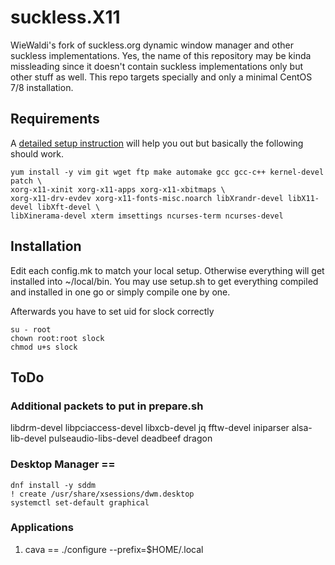 # suckless.X11
WieWaldi's fork of suckless.org dynamic window manager and other suckless implementations.
Yes, the name of this repository may be kinda missleading since it doesn't contain
suckless implementations only but other stuff as well.
This repo targets specially and only a minimal CentOS 7/8 installation.

## Requirements
A [detailed setup instruction](http://www.rz-amper.de/wiki/index.php/CentOS_7.x_from_Scratch)
will help you out but basically the following should work.
```
yum install -y vim git wget ftp make automake gcc gcc-c++ kernel-devel patch \
xorg-x11-xinit xorg-x11-apps xorg-x11-xbitmaps \
xorg-x11-drv-evdev xorg-x11-fonts-misc.noarch libXrandr-devel libX11-devel libXft-devel \
libXinerama-devel xterm imsettings ncurses-term ncurses-devel
```
## Installation
Edit each config.mk to match your local setup. Otherwise everything will get
installed into ~/local/bin. You may use setup.sh to get everything compiled and
installed in one go or simply compile one by one.

Afterwards you have to set uid for slock correctly
```
su - root
chown root:root slock
chmod u+s slock
```


## ToDo
### Additional packets to put in prepare.sh

libdrm-devel
libpciaccess-devel
libxcb-devel
jq
fftw-devel
iniparser
alsa-lib-devel
pulseaudio-libs-devel
deadbeef
dragon


### Desktop Manager ==
    dnf install -y sddm
    ! create /usr/share/xsessions/dwm.desktop
    systemctl set-default graphical


### Applications
1. cava ==
   ./configure --prefix=$HOME/.local
